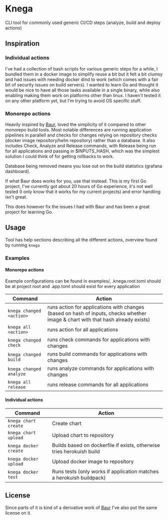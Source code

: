 # Knega
CLI tool for commonly used generic CI/CD steps (analyze, build and deploy actions)

## Inspiration
### Individual actions
I've had a collection of bash scripts for various generic steps for a while, I bundled them in a docker image to simplify reuse a bit but it felt a bit clumsy and had issues with needing docker dind to work (which comes with a fair bit of security issues on build servers). I wanted to learn Go and thought it would be nice to have all those tasks available in a single binary, while also enabling making them work on platforms other than linux. I haven't tested it on any other platform yet, but I'm trying to avoid OS specific stuff.

### Monorepo actions
Heavily inspired by [Baur](https://github.com/simplesurance/baur), loved the simplicity of it compared to other monorepo build tools. Most notable differences are running application pipelines in parallell and checks for changes relying on repository checks (docker image repository/helm repository) rather than a database. It also includes Check, Analyze and Release commands, with Release being run for all applications and passing in $INPUTS_HASH, which was the simplest solution I could think of for getting rollbacks to work.

Database being removed means you lose out on the build statistics (grafana dashboard).

If what Baur does works for you, use that instead. This is my first Go project, I've currently got about 20 hours of Go experience, it's not well tested (I only know that it works for my current projects) and error handling isn't great.

This does however fix the issues I had with Baur and has been a great project for learning Go.

## Usage
Tool has help sections describing all the different actions, overview found by running `knega`

### Examples
#### Monorepo actions
Example configurations can be found in examples/, .knega.root.toml should be at project root and .app.toml should exist for every application

Command | Action
--- | ---
`knega changed <action>` | runs action for applications with changes (based on hash of inputs, checks whether image & chart with that hash already exists)
`knega all <action>` | runs action for all applications
`knega changed check` | runs check commands for applications with changes
`knega changed build` | runs build commands for applications with changes
`knega changed analyze` | runs analyze commands for applications with changes
`knega all release` | runs release commands for all applications

#### Individual actions
Command | Action
--- | ---
`knega chart create` | Create chart
`knega chart upload` | Upload chart to repository
`knega docker create` | Builds based on dockerfile if exists, otherwise tries herokuish build
`knega docker upload` | Upload docker image to repository
`knega docker test` | Runs tests (only works if application matches a herokuish buildpack)

## License
Since parts of it is kind of a derivative work of [Baur](https://github.com/simplesurance/baur) I've also put the same license on it.
